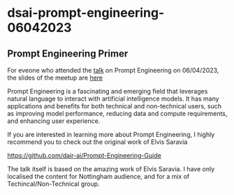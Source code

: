 # dsai-prompt-engineering-06042023
## Prompt Engineering Primer

For eveone who attended the [talk](https://www.meetup.com/nottingham-artificial-intelligence-meetup/events/kqlcctyfcgbjb/) on Prompt Engineering on 06/04/2023, the slides of the meetup are [here](https://github.com/Lazymindz/dsai-prompt-engineering-06042023)

Prompt Engineering is a fascinating and emerging field that leverages natural language to interact with artificial intelligence models. It has many applications and benefits for both technical and non-technical users, such as improving model performance, reducing data and compute requirements, and enhancing user experience.

If you are interested in learning more about Prompt Engineering, I highly recommend you to check out the original work of Elvis Saravia

https://github.com/dair-ai/Prompt-Engineering-Guide

The talk itself is based on the amazing work of Elvis Saravia. I have only localised the content for Nottingham audience, and for a mix of Techincal/Non-Technical group.
